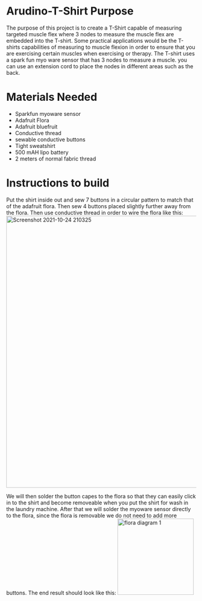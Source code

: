 # Arudino-T-Shirt Purpose
The purpose of this project is to create a T-Shirt capable of measuring targeted muscle flex where 3 nodes to measure the muscle flex are embedded into the T-shirt. Some practical applications would be the T-shirts capabilities of measuring to muscle flexion in order to ensure that you are exercising certain muscles when exercising or therapy. The T-shirt uses a spark fun myo ware sensor that has 3 nodes to measure a muscle. you can use an extension cord to place the nodes in different areas such as the back.

# Materials Needed
* Sparkfun myoware sensor
* Adafruit Flora
* Adafruit bluefruit
* Conductive thread
* sewable conductive buttons
* Tight sweatshirt
* 500 mAH lipo battery
* 2 meters of normal fabric thread

# Instructions to build
Put the shirt inside out and sew 7 buttons in a circular pattern to match that of the adafruit flora. Then sew 4 buttons placed slightly further away from the flora. Then use conductive thread in order to wire the flora like this:
<img width="721" alt="Screenshot 2021-10-24 210325" src="https://user-images.githubusercontent.com/81518926/138620420-aa55c6f4-2496-4e4d-8bde-347a05734a29.png">

We will then solder the button capes to the flora so that they can easily click in to the shirt and become removeable when you put the shirt for wash in the laundry machine. After that we will solder the myoware sensor directly to the flora, since the flora is removable we do not need to add more buttons. The end result should look like this:
<img width="202" alt="flora diagram 1" src="https://user-images.githubusercontent.com/81518926/138620818-61707c6b-552e-4f81-89d4-4b5e504a684d.png">




